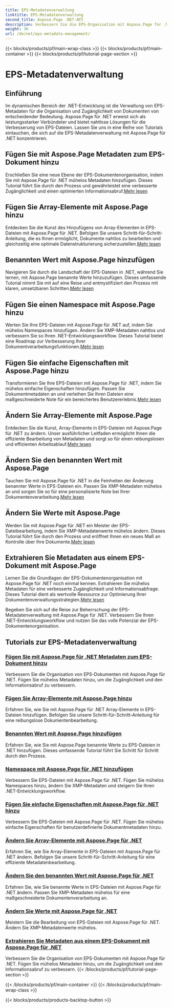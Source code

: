 ```yaml
---
title: EPS-Metadatenverwaltung
linktitle: EPS-Metadatenverwaltung
second_title: Aspose.Page .NET-API
description: Verbessern Sie die EPS-Organisation mit Aspose.Page für .NET. Fügen Sie mühelos Metadaten hinzu, um die Zugänglichkeit zu verbessern. Entdecken Sie Tutorials zur EPS-Metadatenverwaltung.
weight: 36
url: /de/net/eps-metadata-management/
---
```


{{< blocks/products/pf/main-wrap-class >}}
{{< blocks/products/pf/main-container >}}
{{< blocks/products/pf/tutorial-page-section >}}

# EPS-Metadatenverwaltung


## Einführung

Im dynamischen Bereich der .NET-Entwicklung ist die Verwaltung von EPS-Metadaten für die Organisation und Zugänglichkeit von Dokumenten von entscheidender Bedeutung. Aspose.Page für .NET erweist sich als leistungsstarker Verbündeter und bietet nahtlose Lösungen für die Verbesserung von EPS-Dateien. Lassen Sie uns in eine Reihe von Tutorials eintauchen, die sich auf die EPS-Metadatenverwaltung mit Aspose.Page für .NET konzentrieren.

## Fügen Sie mit Aspose.Page Metadaten zum EPS-Dokument hinzu
Erschließen Sie eine neue Ebene der EPS-Dokumentenorganisation, indem Sie mit Aspose.Page für .NET mühelos Metadaten hinzufügen. Dieses Tutorial führt Sie durch den Prozess und gewährleistet eine verbesserte Zugänglichkeit und einen optimierten Informationsabruf.[Mehr lesen](./add-metadata-to-eps-document/)

## Fügen Sie Array-Elemente mit Aspose.Page hinzu
 Entdecken Sie die Kunst des Hinzufügens von Array-Elementen in EPS-Dateien mit Aspose.Page für .NET. Befolgen Sie unsere Schritt-für-Schritt-Anleitung, die es Ihnen ermöglicht, Dokumente nahtlos zu bearbeiten und gleichzeitig eine optimale Datenstrukturierung sicherzustellen.[Mehr lesen](./modify-eps-metadata-add-array-items/)

## Benannten Wert mit Aspose.Page hinzufügen
 Navigieren Sie durch die Landschaft der EPS-Dateien in .NET, während Sie lernen, mit Aspose.Page benannte Werte hinzuzufügen. Dieses umfassende Tutorial nimmt Sie mit auf eine Reise und entmystifiziert den Prozess mit klaren, umsetzbaren Schritten.[Mehr lesen](./modify-eps-metadata-add-named-value/)

## Fügen Sie einen Namespace mit Aspose.Page hinzu
 Werten Sie Ihre EPS-Dateien mit Aspose.Page für .NET auf, indem Sie mühelos Namespaces hinzufügen. Ändern Sie XMP-Metadaten nahtlos und verbessern Sie so Ihren .NET-Entwicklungsworkflow. Dieses Tutorial bietet eine Roadmap zur Verbesserung Ihrer Dokumentverarbeitungsfunktionen.[Mehr lesen](./modify-eps-metadata-add-namespace/)

## Fügen Sie einfache Eigenschaften mit Aspose.Page hinzu
 Transformieren Sie Ihre EPS-Dateien mit Aspose.Page für .NET, indem Sie mühelos einfache Eigenschaften hinzufügen. Passen Sie Dokumentmetadaten an und verleihen Sie Ihren Dateien eine maßgeschneiderte Note für ein bereichertes Benutzererlebnis.[Mehr lesen](./modify-eps-metadata-add-simple-properties/)

## Ändern Sie Array-Elemente mit Aspose.Page
 Entdecken Sie die Kunst, Array-Elemente in EPS-Dateien mit Aspose.Page für .NET zu ändern. Unser ausführlicher Leitfaden ermöglicht Ihnen die effiziente Bearbeitung von Metadaten und sorgt so für einen reibungslosen und effizienten Arbeitsablauf.[Mehr lesen](./modify-eps-metadata-change-array-items/)

## Ändern Sie den benannten Wert mit Aspose.Page
 Tauchen Sie mit Aspose.Page für .NET in die Feinheiten der Änderung benannter Werte in EPS-Dateien ein. Passen Sie XMP-Metadaten mühelos an und sorgen Sie so für eine personalisierte Note bei Ihrer Dokumentenverarbeitung.[Mehr lesen](./modify-eps-metadata-change-named-value/)

## Ändern Sie Werte mit Aspose.Page
 Werden Sie mit Aspose.Page für .NET ein Meister der EPS-Dateibearbeitung, indem Sie XMP-Metadatenwerte mühelos ändern. Dieses Tutorial führt Sie durch den Prozess und eröffnet Ihnen ein neues Maß an Kontrolle über Ihre Dokumente.[Mehr lesen](./modify-eps-metadata-change-values/)

## Extrahieren Sie Metadaten aus einem EPS-Dokument mit Aspose.Page
 Lernen Sie die Grundlagen der EPS-Dokumentenorganisation mit Aspose.Page für .NET noch einmal kennen. Extrahieren Sie mühelos Metadaten für eine verbesserte Zugänglichkeit und Informationsabfrage. Dieses Tutorial dient als wertvolle Ressource zur Optimierung Ihrer Dokumentenverwaltungsstrategien.[Mehr lesen](./extract-metadata-from-eps-document/)

Begeben Sie sich auf die Reise zur Beherrschung der EPS-Metadatenverwaltung mit Aspose.Page für .NET. Verbessern Sie Ihren .NET-Entwicklungsworkflow und nutzen Sie das volle Potenzial der EPS-Dokumentenorganisation.
## Tutorials zur EPS-Metadatenverwaltung
### [Fügen Sie mit Aspose.Page für .NET Metadaten zum EPS-Dokument hinzu](./add-metadata-to-eps-document/)
Verbessern Sie die Organisation von EPS-Dokumenten mit Aspose.Page für .NET. Fügen Sie mühelos Metadaten hinzu, um die Zugänglichkeit und den Informationsabruf zu verbessern.
### [Fügen Sie Array-Elemente mit Aspose.Page hinzu](./modify-eps-metadata-add-array-items/)
Erfahren Sie, wie Sie mit Aspose.Page für .NET Array-Elemente in EPS-Dateien hinzufügen. Befolgen Sie unsere Schritt-für-Schritt-Anleitung für eine reibungslose Dokumentenbearbeitung.
### [Benannten Wert mit Aspose.Page hinzufügen](./modify-eps-metadata-add-named-value/)
Erfahren Sie, wie Sie mit Aspose.Page benannte Werte zu EPS-Dateien in .NET hinzufügen. Dieses umfassende Tutorial führt Sie Schritt für Schritt durch den Prozess.
### [Namespace mit Aspose.Page für .NET hinzufügen](./modify-eps-metadata-add-namespace/)
Verbessern Sie EPS-Dateien mit Aspose.Page für .NET. Fügen Sie mühelos Namespaces hinzu, ändern Sie XMP-Metadaten und steigern Sie Ihren .NET-Entwicklungsworkflow.
### [Fügen Sie einfache Eigenschaften mit Aspose.Page für .NET hinzu](./modify-eps-metadata-add-simple-properties/)
Verbessern Sie EPS-Dateien mit Aspose.Page für .NET. Fügen Sie mühelos einfache Eigenschaften für benutzerdefinierte Dokumentmetadaten hinzu.
### [Ändern Sie Array-Elemente mit Aspose.Page für .NET](./modify-eps-metadata-change-array-items/)
Erfahren Sie, wie Sie Array-Elemente in EPS-Dateien mit Aspose.Page für .NET ändern. Befolgen Sie unsere Schritt-für-Schritt-Anleitung für eine effiziente Metadatenbearbeitung.
### [Ändern Sie den benannten Wert mit Aspose.Page für .NET](./modify-eps-metadata-change-named-value/)
Erfahren Sie, wie Sie benannte Werte in EPS-Dateien mit Aspose.Page für .NET ändern. Passen Sie XMP-Metadaten mühelos für eine maßgeschneiderte Dokumentenverarbeitung an.
### [Ändern Sie Werte mit Aspose.Page für .NET](./modify-eps-metadata-change-values/)
Meistern Sie die Bearbeitung von EPS-Dateien mit Aspose.Page für .NET. Ändern Sie XMP-Metadatenwerte mühelos.
### [Extrahieren Sie Metadaten aus einem EPS-Dokument mit Aspose.Page für .NET](./extract-metadata-from-eps-document/)
Verbessern Sie die Organisation von EPS-Dokumenten mit Aspose.Page für .NET. Fügen Sie mühelos Metadaten hinzu, um die Zugänglichkeit und den Informationsabruf zu verbessern.
{{< /blocks/products/pf/tutorial-page-section >}}

{{< /blocks/products/pf/main-container >}}
{{< /blocks/products/pf/main-wrap-class >}}

{{< blocks/products/products-backtop-button >}}
